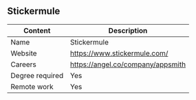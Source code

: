 ## Stickermule

Content|Description
-|-
Name|Stickermule
Website|https://www.stickermule.com/
Careers|https://angel.co/company/appsmith
Degree required|Yes
Remote work|Yes
